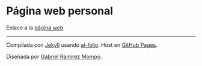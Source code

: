 # Página web personal

Enlace a la [página web](https://egmompo.github.io/)

---

Compilada con [Jekyll](https://jekyllrb.com/) usando [al-folio](https://github.com/alshedivat/al-folio).
Host en [GitHub Pages](https://pages.github.com/).

Diseñada por [Gabriel Ramírez Mompó](https://github.com/GabrielRamirezMompo).
